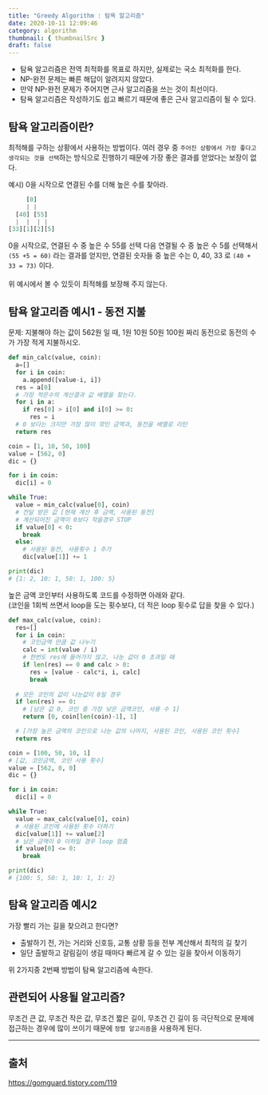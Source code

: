 ```yaml
---
title: "Greedy Algorithm : 탐욕 알고리즘"
date: 2020-10-11 12:09:46
category: algorithm
thumbnail: { thumbnailSrc }
draft: false
---
```


- 탐욕 알고리즘은 전역 최적화를 목표로 하지만, 실제로는 국소 최적화를 한다.
- NP-완전 문제는 빠른 해답이 알려지지 않았다.
- 만약 NP-완전 문제가 주어지면 근사 알고리즘을 쓰는 것이 최선이다.
- 탐욕 알고리즘은 작성하기도 쉽고 빠르기 때문에 좋은 근사 알고리즘이 될 수 있다.

## 탐욕 알고리즘이란?

최적해를 구하는 상황에서 사용하는 방법이다. 여러 경우 중 `주어진 상황에서 가장 좋다고 생각되는 것을 선택`하는 방식으로 진행하기 때문에 가장 좋은 결과를 얻었다는 보장이 없다.

예시) 0을 시작으로 연결된 수를 더해 높은 수를 찾아라.
```js
     [0]
     | |
  [40] [55]
  |  |  | |
[33][1][2][5]
```
0을 시작으로, 연결된 수 중 높은 수 55를 선택 다음 연결될 수 중 높은 수 5를 선택해서 `(55 +5 = 60)` 라는 결과를 얻지만, 연결된 숫자들 중 높은 수는 0, 40, 33 로 `(40 + 33 = 73)` 이다.<br/><br/>
위 예시에서 볼 수 있듯이 최적해를 보장해 주지 않는다.

## 탐욕 알고리즘 예시1 - 동전 지불

문제: 지불해야 하는 값이 562원 일 때, 1원 10원 50원 100원 짜리 동전으로 동전의 수가 가장 적게 지불하시오.

```py
def min_calc(value, coin):
  a=[]
  for i in coin:
    a.append([value-i, i])
  res = a[0]
  # 가장 적은수의 계산결과 값 배열을 찾는다.
  for i in a:
    if res[0] > i[0] and i[0] >= 0:
      res = i
  # 0 보다는 크지만 가장 많이 깎인 금액과, 동전을 배열로 리턴
  return res

coin = [1, 10, 50, 100]
value = [562, 0]
dic = {}

for i in coin:
  dic[i] = 0

while True:
  value = min_calc(value[0], coin)
  # 전달 받은 값 [현재 계산 후 금액, 사용된 동전]
  # 계산되어진 금액이 0보다 작을경우 STOP
  if value[0] < 0:
    break
  else:
    # 사용된 동전, 사용횟수 1 추가
    dic[value[1]] += 1

print(dic)
# {1: 2, 10: 1, 50: 1, 100: 5}
```

높은 금액 코인부터 사용하도록 코드를 수정하면 아래와 같다.<br/>
(코인을 1회씩 쓰면서 loop을 도는 횟수보다, 더 적은 loop 횟수로 답을 찾을 수 있다.)

```py
def max_calc(value, coin):
  res=[]
  for i in coin:
    # 코인금액 만큼 값 나누기
    calc = int(value / i)
    # 한번도 res에 들어가지 않고, 나눈 값이 0 초과일 때
    if len(res) == 0 and calc > 0:
      res = [value - calc*i, i, calc]
      break
  
  # 모든 코인의 값이 나눈값이 0일 경우
  if len(res) == 0:
    # [남은 값 0, 코인 중 가장 낮은 금액코인, 사용 수 1]
    return [0, coin[len(coin)-1], 1]

  # [가장 높은 금액의 코인으로 나눈 값의 나머지, 사용된 코인, 사용된 코인 횟수]
  return res

coin = [100, 50, 10, 1]
# [값, 코인금액, 코인 사용 횟수]
value = [562, 0, 0]
dic = {}

for i in coin:
  dic[i] = 0

while True:
  value = max_calc(value[0], coin)
  # 사용된 코인에 사용된 횟수 더하기
  dic[value[1]] += value[2]
  # 남은 금액이 0 이하일 경우 loop 멈춤
  if value[0] <= 0:
    break

print(dic)
# {100: 5, 50: 1, 10: 1, 1: 2}
```

## 탐욕 알고리즘 예시2
가장 빨리 가는 길을 찾으려고 한다면?<br/>
- 출발하기 전, 가는 거리와 신호등, 교통 상황 등을 전부 계산해서 최적의 길 찾기
- 일단 출발하고 갈림길이 생길 때마다 빠르게 갈 수 있는 길을 찾아서 이동하기

위 2가지중 2번째 방법이 탐욕 알고리즘에 속한다.

## 관련되어 사용될 알고리즘?

무조건 큰 값, 무조건 작은 값, 무조건 짧은 길이, 무조건 긴 길이 등 극단적으로 문제에 접근하는 경우에 많이 쓰이기 때문에 `정렬 알고리즘`을 사용하게 된다.

---

## 출처

https://gomguard.tistory.com/119